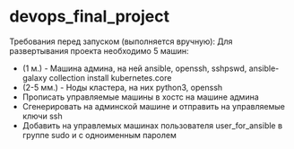 # devops_final_project
Требования перед запуском (выполняется вручную):
Для развертывания проекта необходимо 5 машин:
- (1 м.) - Машина админа, на ней ansible, openssh, sshpswd, ansible-galaxy collection install kubernetes.core
- (2-5 мм.) - Ноды кластера, на них python3, openssh
- Прописать управляемые машины в хостс на машине админа
- Сгенерировать на админской машине и отправить на управляемые ключи ssh
- Добавить на управлемых машинах пользователя user_for_ansible в группе sudo и с одноименным паролем
